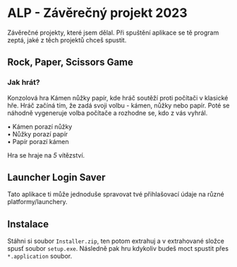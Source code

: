 # **ALP - Závěrečný projekt 2023**

Závěrečné projekty, které jsem dělal. Při spuštění aplikace se tě program zeptá, jaké z těch projektů chceš spustit.





## Rock, Paper, Scissors Game

### Jak hrát?

Konzolová hra Kámen nůžky papír, kde hráč soutěží proti počítači v klasické hře. Hráč začíná tím, že zadá svoji volbu - kámen, nůžky nebo papír. Poté se náhodně vygeneruje volba počítače a rozhodne se, kdo z vás vyhrál.

• Kámen porazí nůžky\
• Nůžky porazí papír\
• Papír porazí kámen

Hra se hraje na *5* vítězství.





## Launcher Login Saver

Tato aplikace ti může jednoduše spravovat tvé přihlašovací údaje na různé platformy/launchery.





## Instalace

Stáhni si soubor `Installer.zip`, ten potom extrahuj a v extrahované složce spusť soubor `setup.exe`. Následně pak hru kdykoliv budeš moct spustit přes `*.application` soubor.
